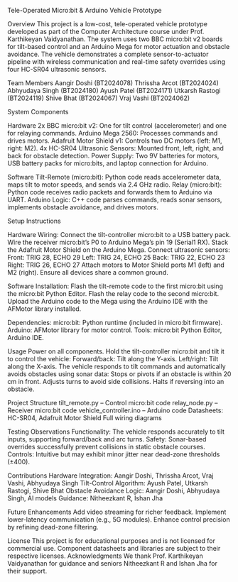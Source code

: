 Tele-Operated Micro:bit & Arduino Vehicle Prototype

Overview
This project is a low-cost, tele-operated vehicle prototype developed as part of the Computer Architecture course under Prof. Karthikeyan Vaidyanathan. The system uses two BBC micro:bit v2 boards for tilt-based control and an Arduino Mega for motor actuation and obstacle avoidance. The vehicle demonstrates a complete sensor-to-actuator pipeline with wireless communication and real-time safety overrides using four HC-SR04 ultrasonic sensors.

Team Members
Aangir Doshi (BT2024078)
Thrissha Arcot (BT2024024)
Abhyudaya Singh (BT2024180)
Ayush Patel (BT2024171)
Utkarsh Rastogi (BT2024119)
Shive Bhat (BT2024067)
Vraj Vashi (BT2024062)

System Components

Hardware
2x BBC micro:bit v2: One for tilt control (accelerometer) and one for relaying commands.
Arduino Mega 2560: Processes commands and drives motors.
Adafruit Motor Shield v1: Controls two DC motors (left: M1, right: M2).
4x HC-SR04 Ultrasonic Sensors: Mounted front, left, right, and back for obstacle detection.
Power Supply: Two 9V batteries for motors, USB battery packs for micro:bits, and laptop connection for Arduino.

Software
Tilt-Remote (micro:bit): Python code reads accelerometer data, maps tilt to motor speeds, and sends via 2.4 GHz radio.
Relay (micro:bit): Python code receives radio packets and forwards them to Arduino via UART.
Arduino Logic: C++ code parses commands, reads sonar sensors, implements obstacle avoidance, and drives motors.

Setup Instructions

Hardware Wiring:
Connect the tilt-controller micro:bit to a USB battery pack.
Wire the receiver micro:bit’s P0 to Arduino Mega’s pin 19 (Serial1 RX).
Stack the Adafruit Motor Shield on the Arduino Mega.
Connect ultrasonic sensors:
Front: TRIG 28, ECHO 29
Left: TRIG 24, ECHO 25
Back: TRIG 22, ECHO 23
Right: TRIG 26, ECHO 27
Attach motors to Motor Shield ports M1 (left) and M2 (right).
Ensure all devices share a common ground.


Software Installation:
Flash the tilt-remote code to the first micro:bit using the micro:bit Python Editor.
Flash the relay code to the second micro:bit.
Upload the Arduino code to the Mega using the Arduino IDE with the AFMotor library installed.


Dependencies:
micro:bit: Python runtime (included in micro:bit firmware).
Arduino: AFMotor library for motor control.
Tools: micro:bit Python Editor, Arduino IDE.

Usage
Power on all components.
Hold the tilt-controller micro:bit and tilt it to control the vehicle:
Forward/back: Tilt along the Y-axis.
Left/right: Tilt along the X-axis.
The vehicle responds to tilt commands and automatically avoids obstacles using sonar data:
Stops or pivots if an obstacle is within 20 cm in front.
Adjusts turns to avoid side collisions.
Halts if reversing into an obstacle.

Project Structure
tilt_remote.py – Control micro:bit code
relay_node.py – Receiver micro:bit code
vehicle_controller.ino – Arduino code
Datasheets: HC-SR04, Adafruit Motor Shield
Full wiring diagrams

Testing Observations
Functionality: The vehicle responds accurately to tilt inputs, supporting forward/back and arc turns.
Safety: Sonar-based overrides successfully prevent collisions in static obstacle courses.
Controls: Intuitive but may exhibit minor jitter near dead-zone thresholds (±400).

Contributions
Hardware Integration: Aangir Doshi, Thrissha Arcot, Vraj Vashi, Abhyudaya Singh
Tilt-Control Algorithm: Ayush Patel, Utkarsh Rastogi, Shive Bhat
Obstacle Avoidance Logic: Aangir Doshi, Abhyudaya Singh, AI models
Guidance: Nitheezkant R, Ishan Jha

Future Enhancements
Add video streaming for richer feedback.
Implement lower-latency communication (e.g., 5G modules).
Enhance control precision by refining dead-zone filtering.

License
This project is for educational purposes and is not licensed for commercial use. Component datasheets and libraries are subject to their respective licenses.
Acknowledgments
We thank Prof. Karthikeyan Vaidyanathan for guidance and seniors Nitheezkant R and Ishan Jha for their support.

